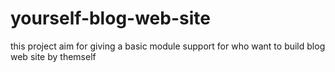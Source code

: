 # yourself-blog-web-site
this project aim for giving a basic module support for who want to build  blog web site by themself
